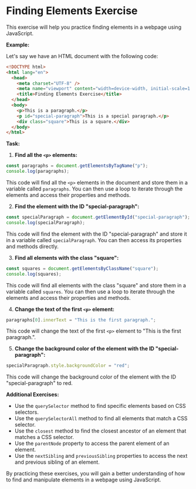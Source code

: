 # Finding Elements Exercise

This exercise will help you practice finding elements in a webpage using JavaScript.

**Example:**

Let's say we have an HTML document with the following code:

```html
<!DOCTYPE html>
<html lang="en">
  <head>
    <meta charset="UTF-8" />
    <meta name="viewport" content="width=device-width, initial-scale=1.0" />
    <title>Finding Elements Exercise</title>
  </head>
  <body>
    <p>This is a paragraph.</p>
    <p id="special-paragraph">This is a special paragraph.</p>
    <div class="square">This is a square.</div>
  </body>
</html>
```

**Task:**

1. **Find all the `<p>` elements:**

```javascript
const paragraphs = document.getElementsByTagName("p");
console.log(paragraphs);
```

This code will find all the `<p>` elements in the document and store them in a variable called `paragraphs`. You can then use a loop to iterate through the elements and access their properties and methods.

2. **Find the element with the ID "special-paragraph":**

```javascript
const specialParagraph = document.getElementById("special-paragraph");
console.log(specialParagraph);
```

This code will find the element with the ID "special-paragraph" and store it in a variable called `specialParagraph`. You can then access its properties and methods directly.

3. **Find all elements with the class "square":**

```javascript
const squares = document.getElementsByClassName("square");
console.log(squares);
```

This code will find all elements with the class "square" and store them in a variable called `squares`. You can then use a loop to iterate through the elements and access their properties and methods.

4. **Change the text of the first `<p>` element:**

```javascript
paragraphs[0].innerText = "This is the first paragraph.";
```

This code will change the text of the first `<p>` element to "This is the first paragraph.".

5. **Change the background color of the element with the ID "special-paragraph":**

```javascript
specialParagraph.style.backgroundColor = "red";
```

This code will change the background color of the element with the ID "special-paragraph" to red.

**Additional Exercises:**

- Use the `querySelector` method to find specific elements based on CSS selectors.
- Use the `querySelectorAll` method to find all elements that match a CSS selector.
- Use the `closest` method to find the closest ancestor of an element that matches a CSS selector.
- Use the `parentNode` property to access the parent element of an element.
- Use the `nextSibling` and `previousSibling` properties to access the next and previous sibling of an element.

By practicing these exercises, you will gain a better understanding of how to find and manipulate elements in a webpage using JavaScript.
